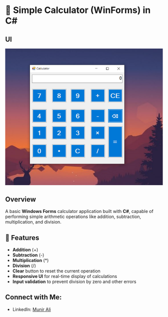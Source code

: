 # 🧮 Simple Calculator (WinForms) in C#

## UI
**![Image Alt text](Images/Calculator.png)**

## Overview
A basic **Windows Forms** calculator application built with **C#**, capable of performing simple arithmetic operations like addition, subtraction, multiplication, and division.

## 🚀 Features

- **Addition** (+)
- **Subtraction** (-)
- **Multiplication** (*)
- **Division** (/)
- **Clear** button to reset the current operation
- **Responsive UI** for real-time display of calculations
- **Input validation** to prevent division by zero and other errors

## Connect with Me:

- LinkedIn: [Munir Ali ](https://www.linkedin.com/in/munir-ali-7b9607234/)
